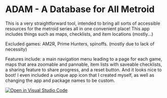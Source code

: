 # ADAM - A Database for All Metroid
This is a very straightforward tool, intended to bring all sorts of accessible resources for the metroid series all in one convenient place!
This app includes things such as maps, checklists, and item locations (mostly...)

Excluded games: AM2R, Prime Hunters, spinoffs. (mostly due to lack of necessity)

Features include: a main navigation menu leading to a page for each game, maps that area zoomable and pannable, item lists with saveable checklists, a sharing feature to share progress, and a reset button. And it looks nice to boot! I even included a unique app icon that I created myself, as well as changing the app and package names to be custom.

[![Open in Visual Studio Code](https://classroom.github.com/assets/open-in-vscode-718a45dd9cf7e7f842a935f5ebbe5719a5e09af4491e668f4dbf3b35d5cca122.svg)](https://classroom.github.com/online_ide?assignment_repo_id=10812166&assignment_repo_type=AssignmentRepo)

